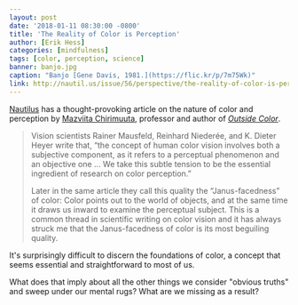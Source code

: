 ```yaml
---
layout: post
date: '2018-01-11 08:30:00 -0800'
title: 'The Reality of Color is Perception'
author: [Erik Hess]
categories: [mindfulness]
tags: [color, perception, science]
banner: banjo.jpg 
caption: "Banjo [Gene Davis, 1981.](https://flic.kr/p/7m75Wk)"
link: http://nautil.us/issue/56/perspective/the-reality-of-color-is-perception-rp
---
```


[Nautilus](http://nautil.us) has a thought-provoking article on the nature of color and perception by [Mazviita Chirimuuta](http://www.hps.pitt.edu/profile/chirimuuta.php), professor and author of [*Outside Color*](http://amzn.to/2DjD34b).

> Vision scientists Rainer Mausfeld, Reinhard Niederée, and K. Dieter Heyer write that, “the concept of human color vision involves both a subjective component, as it refers to a perceptual phenomenon and an objective one ... We take this subtle tension to be the essential ingredient of research on color perception.”
>
> Later in the same article they call this quality the “Janus-facedness” of color: Color points out to the world of objects, and at the same time it draws us inward to examine the perceptual subject. This is a common thread in scientific writing on color vision and it has always struck me that the Janus-facedness of color is its most beguiling quality.

It's surprisingly difficult to discern the foundations of color, a concept that seems essential and straightforward to most of us.  

What does that imply about all the other things we consider "obvious truths" and sweep under our mental rugs? What are we missing as a result?

